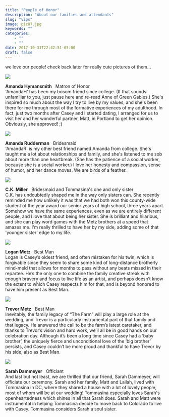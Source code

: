 ```yaml
---
title: "People of Honor"
description: "About our families and attendants"
slug: "vips"
image: pic07.jpg
keywords: ""
categories:
    - ""
    - ""
date: 2017-10-31T22:42:51-05:00
draft: false
---
```


we love our people! check back later for really cute pictures of them...

<div class='people-list'>
<div class="person-wrapper">
<div class="honor-image-wrap"><img src="AmandaH.JPG" class="honor-image"></div>
<p class="honor-text"><strong>Amanda Hymansmith</strong> &nbsp; Matron of Honor </br> 'AmandaH' has been my bosom friend since college. (If that sounds unfamiliar to you, just pause here and re-read Anne of Green Gables.) She's inspired so much about the way I try to live by my values, and she's been there for me through most of the formative experiences of my adulthood. In fact, just two months after Casey and I started dating, I arranged for us to visit her and her wonderful partner, Matt, in Portland to get her opinion. Obviously, she approved! ;)</p>
</div>

<div class="person-wrapper">

<div class="honor-image-wrap"><img src="AmandaR.jpeg" class="honor-image"/></div> <p class="honor-text"><strong>Amanda Rudderman</strong> &nbsp; Bridesmaid </br>'AmandaR' is my other best friend named Amanda from college. She's taught me a lot about relationships and family, and she's listened to me sob about more than one heartbreak. (She has the patience of a social worker, because she is a social worker.) I love her honesty and compassion, sense of humor, and her dance moves. We are birds of a feather.</p>

</div>

<div class="person-wrapper">

<div class="honor-image-wrap"><img src="CK.jpg" class="honor-image"></div><p class="honor-text"><strong>C.K. Miller</strong> &nbsp; Bridesmaid and Tommasina's one and only sister </br> C.K. has undoubtedly shaped me in the way only sisters can. She recently reminded me how unlikely it was that we had both won this county-wide student of the year award our senior years of high school, three years apart. Somehow we have the same experiences, even as we are entirely different people, and I love that about being her sister. She is brilliant and hilarious, and she can play word games with the Metz brothers at a speed that amazes me. I'm really thrilled to have her by my side, adding some of that 'younger sister' edge to my life.</p>

</div>

<div class="person-wrapper">
<div class="honor-image-wrap"><img src="logan.jpg" class="honor-image"></div>
<p class="honor-text"><strong>Logan Metz</strong> &nbsp; Best Man </br>Logan is Casey’s oldest friend, and often mistaken for his twin, which is forgivable since they seem to share some kind of long-distance brotherly mind-meld that allows for months to pass without any beats missed in their repartee. He’s the only one to combine the family creative streak with enough bravery and focus to live life as an artist, and perhaps doesn’t know the extent to which Casey respects him for that, and is beyond honored to have him present as Best Man.</p>
</div>

<div class="person-wrapper">
<div class="honor-image-wrap"><img src="trevor2.jpeg" class="honor-image"></div>
<p class="honor-text"><strong>Trevor Metz</strong> &nbsp; Best Man </br>Inevitably, the family legacy of “The Farm” will play a large role at the wedding, and Trevor is a particularly instrumental part of that family and that legacy. He answered the call to be the farm’s latest caretaker, and thanks to Trevor’s vision and hard work, we’ll all be in good hands on our celebration day. Although it’s been a long time since Casey had a ‘baby brother’, the uniquely fierce and unconditional love of the ‘big brother’ persists, and Casey couldn’t be more proud and thankful to have Trevor by his side, also as Best Man.</p>
</div>
</div>

<div class="person-wrapper">
<div class="honor-image-wrap"><img src="sarah.png" class="honor-image"></div>
<p class="honor-text"><strong>Sarah Dammeyer</strong> &nbsp; Officiant </br>And last but not least, we are thrilled that our friend, Sarah Dammeyer, will officiate our ceremony. Sarah and her family, Matt and Lailah, lived with Tommasina in DC, where they shared a house with a lot of lovely people, most of whom will be at our wedding! Tommasina especially loves Sarah's openheartedness which shines in all that Sarah does. Sarah and Matt were instrumental in helping Tommasina decide to move back to Colorado to live with Casey. Tommasina considers Sarah a soul sister.
</p>
</div>
</div>
